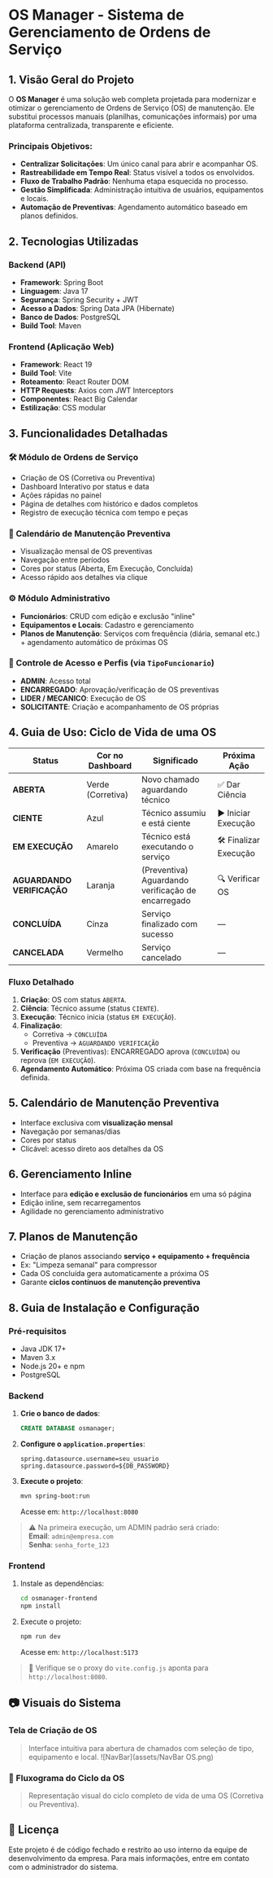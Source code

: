 # OS Manager - Sistema de Gerenciamento de Ordens de Serviço

## 1. Visão Geral do Projeto

O **OS Manager** é uma solução web completa projetada para modernizar e otimizar o gerenciamento de Ordens de Serviço (OS) de manutenção. Ele substitui processos manuais (planilhas, comunicações informais) por uma plataforma centralizada, transparente e eficiente.

### Principais Objetivos:

- **Centralizar Solicitações**: Um único canal para abrir e acompanhar OS.
- **Rastreabilidade em Tempo Real**: Status visível a todos os envolvidos.
- **Fluxo de Trabalho Padrão**: Nenhuma etapa esquecida no processo.
- **Gestão Simplificada**: Administração intuitiva de usuários, equipamentos e locais.
- **Automação de Preventivas**: Agendamento automático baseado em planos definidos.

## 2. Tecnologias Utilizadas

### Backend (API)
- **Framework**: Spring Boot
- **Linguagem**: Java 17
- **Segurança**: Spring Security + JWT
- **Acesso a Dados**: Spring Data JPA (Hibernate)
- **Banco de Dados**: PostgreSQL
- **Build Tool**: Maven

### Frontend (Aplicação Web)
- **Framework**: React 19
- **Build Tool**: Vite
- **Roteamento**: React Router DOM
- **HTTP Requests**: Axios com JWT Interceptors
- **Componentes**: React Big Calendar
- **Estilização**: CSS modular

## 3. Funcionalidades Detalhadas

### 🛠️ Módulo de Ordens de Serviço
- Criação de OS (Corretiva ou Preventiva)
- Dashboard Interativo por status e data
- Ações rápidas no painel
- Página de detalhes com histórico e dados completos
- Registro de execução técnica com tempo e peças

### 📅 Calendário de Manutenção Preventiva
- Visualização mensal de OS preventivas
- Navegação entre períodos
- Cores por status (Aberta, Em Execução, Concluída)
- Acesso rápido aos detalhes via clique

### ⚙️ Módulo Administrativo
- **Funcionários**: CRUD com edição e exclusão "inline"
- **Equipamentos e Locais**: Cadastro e gerenciamento
- **Planos de Manutenção**: Serviços com frequência (diária, semanal etc.) + agendamento automático de próximas OS

### 🔐 Controle de Acesso e Perfis (via `TipoFuncionario`)
- **ADMIN**: Acesso total
- **ENCARREGADO**: Aprovação/verificação de OS preventivas
- **LIDER / MECANICO**: Execução de OS
- **SOLICITANTE**: Criação e acompanhamento de OS próprias

## 4. Guia de Uso: Ciclo de Vida de uma OS

| Status                  | Cor no Dashboard       | Significado                                         | Próxima Ação          |
|-------------------------|------------------------|-----------------------------------------------------|------------------------|
| **ABERTA**              | Verde (Corretiva)      | Novo chamado aguardando técnico                     | ✅ Dar Ciência         |
| **CIENTE**              | Azul                   | Técnico assumiu e está ciente                       | ▶️ Iniciar Execução   |
| **EM EXECUÇÃO**         | Amarelo                | Técnico está executando o serviço                   | 🛠️ Finalizar Execução |
| **AGUARDANDO VERIFICAÇÃO** | Laranja             | (Preventiva) Aguardando verificação de encarregado  | 🔍 Verificar OS        |
| **CONCLUÍDA**           | Cinza                  | Serviço finalizado com sucesso                      | —                      |
| **CANCELADA**           | Vermelho               | Serviço cancelado                                   | —                      |

### Fluxo Detalhado
1. **Criação**: OS com status `ABERTA`.
2. **Ciência**: Técnico assume (status `CIENTE`).
3. **Execução**: Técnico inicia (status `EM EXECUÇÃO`).
4. **Finalização**:
   - Corretiva → `CONCLUÍDA`
   - Preventiva → `AGUARDANDO VERIFICAÇÃO`
5. **Verificação** (Preventivas): ENCARREGADO aprova (`CONCLUÍDA`) ou reprova (`EM EXECUÇÃO`).
6. **Agendamento Automático**: Próxima OS criada com base na frequência definida.

## 5. Calendário de Manutenção Preventiva

- Interface exclusiva com **visualização mensal**
- Navegação por semanas/dias
- Cores por status
- Clicável: acesso direto aos detalhes da OS

## 6. Gerenciamento Inline

- Interface para **edição e exclusão de funcionários** em uma só página
- Edição inline, sem recarregamentos
- Agilidade no gerenciamento administrativo

## 7. Planos de Manutenção

- Criação de planos associando **serviço + equipamento + frequência**
- Ex: "Limpeza semanal" para compressor
- Cada OS concluída gera automaticamente a próxima OS
- Garante **ciclos contínuos de manutenção preventiva**

## 8. Guia de Instalação e Configuração

### Pré-requisitos
- Java JDK 17+
- Maven 3.x
- Node.js 20+ e npm
- PostgreSQL

### Backend
1. **Crie o banco de dados**:
   ```sql
   CREATE DATABASE osmanager;
   ```
2. **Configure o `application.properties`**:
   ```properties
   spring.datasource.username=seu_usuario
   spring.datasource.password=${DB_PASSWORD}
   ```
3. **Execute o projeto**:
   ```bash
   mvn spring-boot:run
   ```
   Acesse em: `http://localhost:8080`

> ⚠️ Na primeira execução, um ADMIN padrão será criado:  
> **Email**: `admin@empresa.com`  
> **Senha**: `senha_forte_123`

### Frontend
1. Instale as dependências:
   ```bash
   cd osmanager-frontend
   npm install
   ```
2. Execute o projeto:
   ```bash
   npm run dev
   ```
   Acesse em: `http://localhost:5173`

> 🔁 Verifique se o proxy do `vite.config.js` aponta para `http://localhost:8080`.

## 📷 Visuais do Sistema

### Tela de Criação de OS
> Interface intuitiva para abertura de chamados com seleção de tipo, equipamento e local.
![NavBar](assets/NavBar OS.png)

### 🔄 Fluxograma do Ciclo da OS
> Representação visual do ciclo completo de vida de uma OS (Corretiva ou Preventiva).

## 📌 Licença

Este projeto é de código fechado e restrito ao uso interno da equipe de desenvolvimento da empresa. Para mais informações, entre em contato com o administrador do sistema.